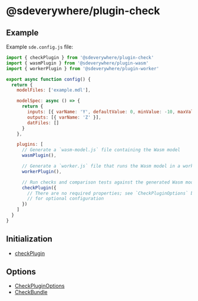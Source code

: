 # @sdeverywhere/plugin-check

## Example

Example `sde.config.js` file:

```js
import { checkPlugin } from '@sdeverywhere/plugin-check'
import { wasmPlugin } from '@sdeverywhere/plugin-wasm'
import { workerPlugin } from '@sdeverywhere/plugin-worker'

export async function config() {
  return {
    modelFiles: ['example.mdl'],

    modelSpec: async () => {
      return {
        inputs: [{ varName: 'Y', defaultValue: 0, minValue: -10, maxValue: 10 }],
        outputs: [{ varName: 'Z' }],
        datFiles: []
      }
    },

    plugins: [
      // Generate a `wasm-model.js` file containing the Wasm model
      wasmPlugin(),

      // Generate a `worker.js` file that runs the Wasm model in a worker
      workerPlugin(),

      // Run checks and comparison tests against the generated Wasm model
      checkPlugin({
        // There are no required properties; see `CheckPluginOptions` below
        // for optional configuration
      })
    ]
  }
}
```

## Initialization

- [checkPlugin](functions/checkPlugin.md)

## Options

- [CheckPluginOptions](interfaces/CheckPluginOptions.md)
- [CheckBundle](interfaces/CheckBundle.md)
